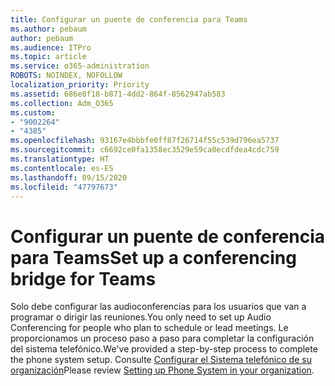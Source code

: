 ```yaml
---
title: Configurar un puente de conferencia para Teams
ms.author: pebaum
author: pebaum
ms.audience: ITPro
ms.topic: article
ms.service: o365-administration
ROBOTS: NOINDEX, NOFOLLOW
localization_priority: Priority
ms.assetid: 686e8f18-b871-4dd2-864f-8562947ab583
ms.collection: Adm_O365
ms.custom:
- "9002264"
- "4385"
ms.openlocfilehash: 93167e4bbbfe0ff87f26714f55c539d796ea5737
ms.sourcegitcommit: c6692ce0fa1358ec3529e59ca0ecdfdea4cdc759
ms.translationtype: HT
ms.contentlocale: es-ES
ms.lasthandoff: 09/15/2020
ms.locfileid: "47797673"
---
```

# <a name="set-up-a-conferencing-bridge-for-teams"></a><span data-ttu-id="ad313-102">Configurar un puente de conferencia para Teams</span><span class="sxs-lookup"><span data-stu-id="ad313-102">Set up a conferencing bridge for Teams</span></span>

<span data-ttu-id="ad313-103">Solo debe configurar las audioconferencias para los usuarios que van a programar o dirigir las reuniones.</span><span class="sxs-lookup"><span data-stu-id="ad313-103">You only need to set up Audio Conferencing for people who plan to schedule or lead meetings.</span></span> <span data-ttu-id="ad313-104">Le proporcionamos un proceso paso a paso para completar la configuración del sistema telefónico.</span><span class="sxs-lookup"><span data-stu-id="ad313-104">We've provided a step-by-step process to complete the phone system setup.</span></span> <span data-ttu-id="ad313-105">Consulte [Configurar el Sistema telefónico de su organización](https://docs.microsoft.com/MicrosoftTeams/phone-number-calling-plans/port-order-overview)</span><span class="sxs-lookup"><span data-stu-id="ad313-105">Please review [Setting up Phone System in your organization](https://docs.microsoft.com/MicrosoftTeams/phone-number-calling-plans/port-order-overview).</span></span>
